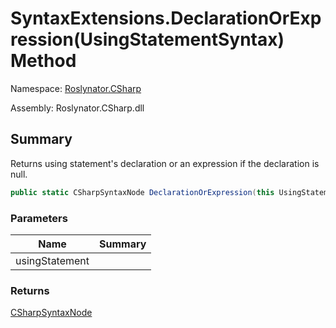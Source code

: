 # SyntaxExtensions\.DeclarationOrExpression\(UsingStatementSyntax\) Method

Namespace: [Roslynator.CSharp](../../README.md)

Assembly: Roslynator\.CSharp\.dll

## Summary

Returns using statement's declaration or an expression if the declaration is null\.

```csharp
public static CSharpSyntaxNode DeclarationOrExpression(this UsingStatementSyntax usingStatement)
```

### Parameters

| Name | Summary |
| ---- | ------- |
| usingStatement | |

### Returns

[CSharpSyntaxNode](https://docs.microsoft.com/en-us/dotnet/api/microsoft.codeanalysis.csharp.csharpsyntaxnode)


